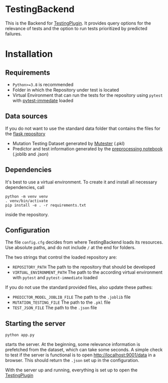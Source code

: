 # TestingBackend

This is the Backend for [TestingPlugin](https://github.com/XPerianer/TestingPlugin).
It provides query options for the relevance of tests and the option to run tests prioritized by predicted failures.


# Installation

## Requirements
* `Python>=3.8` is recommended
* Folder in which the Repository under test is located
* Virtual Environment that can run the tests for the repository using `pytest` with [pytest-immedate](https://github.com/XPerianer/pytest-immediate/) loaded

## Data sources
If you do not want to use the standard data folder that contains the files for the [flask repository](https://github.com/pallets/flask)
* Mutation Testing Dataset generated by [Mutester](https://github.com/XPerianer/Mutester) (.pkl)
* Predictor and test information generated by the [preprocessing notebook](https://github.com/XPerianer/ImmediateTestFeedback) (.joblib and .json)

## Dependencies
It's best to use a virtual environment. To create it and install all necessary dependencies, call
```
python -m venv venv
. venv/bin/activate
pip install -e . -r requirements.txt
```
inside the repository.

## Configuration
The file `config.cfg` decides from where TestingBackend loads its resources. Use absolute paths, and do not include `/` at the end for folders.

The two strings that control the loaded repository are:
* `REPOSITORY_PATH` The path to the repository that should be developed
* `VIRTUAL_ENVIRONMENT_PATH` The path to the according virtual environment with `pytest` and `pytest-immediate` loaded

If you do not use the standard provided files, also update these pathes:
* `PREDICTOR_MODEL_JOBLIB_FILE` The path to the `.joblib` file
* `MUTATION_TESTING_FILE` The path to the `.pkl` file
* `TEST_JSON_FILE` The path to the `.json` file

## Starting the server
```
python app.py
```
starts the server. At the beginning, some relevance information is prefetched from the dataset, which can take some seconds.
A simple check to test if the server is functional is to open [http://localhost:9001/data](http://localhost:9001/data) in a browser. This should return the `.json` set up in the configuration.

With the server up and running, everything is set up to open the [TestingPlugin](https://github.com/XPerianer/TestingPlugin)
